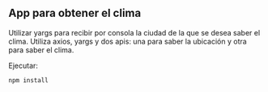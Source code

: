 ## App para obtener el clima
Utilizar yargs para recibir por consola la ciudad de la que se desea saber el clima.
Utiliza axios, yargs y dos apis: una para saber la ubicación y otra para saber el clima.

Ejecutar:
```
npm install
```